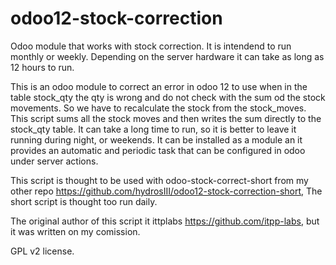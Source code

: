 # odoo12-stock-correction
Odoo module that works with stock correction. It is intendend to run monthly or weekly. Depending on the server hardware it can take as long as 12 hours to run.

This is an odoo module to correct an error in odoo 12 to use when in the table stock_qty the qty is wrong and do not check with the sum od the stock movements. So we have to recalculate the stock from the stock_moves. This script sums all the stock moves and then writes the sum directly to the stock_qty table. It can take a long time to run, so it is better to leave it running during night, or weekends. It can be installed as a module an it provides an automatic and periodic task that can be configured in odoo under server actions.

This script is thought to be used with odoo-stock-correct-short from my other repo https://github.com/hydrosIII/odoo12-stock-correction-short, The short script is thought too run daily.

The original author of this script it ittplabs https://github.com/itpp-labs, but it was written on my comission.

GPL v2 license.

